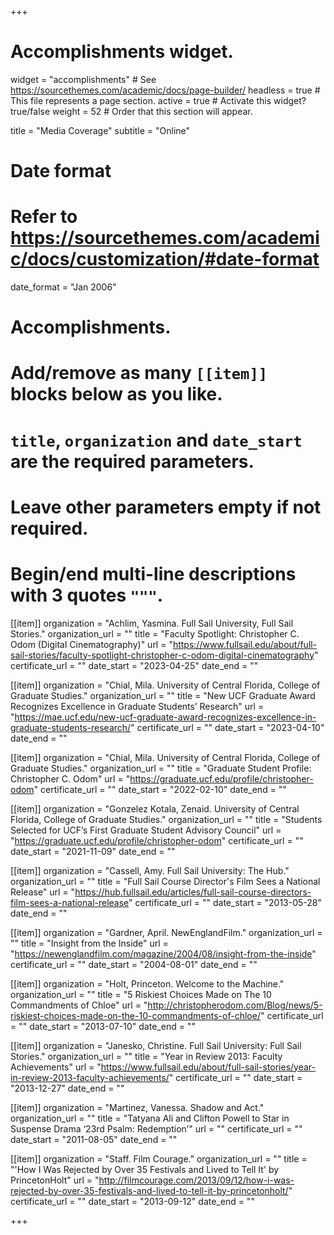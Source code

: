 +++
# Accomplishments widget.
widget = "accomplishments"  # See https://sourcethemes.com/academic/docs/page-builder/
headless = true  # This file represents a page section.
active = true  # Activate this widget? true/false
weight = 52  # Order that this section will appear.

title = "Media Coverage"
subtitle = "Online"

# Date format
#   Refer to https://sourcethemes.com/academic/docs/customization/#date-format
date_format = "Jan 2006"

# Accomplishments.
#   Add/remove as many `[[item]]` blocks below as you like.
#   `title`, `organization` and `date_start` are the required parameters.
#   Leave other parameters empty if not required.
#   Begin/end multi-line descriptions with 3 quotes `"""`.

[[item]]
  organization = "Achlim, Yasmina. Full Sail University, Full Sail Stories."
  organization_url = ""
  title = "Faculty Spotlight: Christopher C. Odom (Digital Cinematography)"
  url = "https://www.fullsail.edu/about/full-sail-stories/faculty-spotlight-christopher-c-odom-digital-cinematography"
  certificate_url = ""
  date_start = "2023-04-25"
  date_end = ""

[[item]]
  organization = "Chial, Mila. University of Central Florida, College of Graduate Studies."
  organization_url = ""
  title = "New UCF Graduate Award Recognizes Excellence in Graduate Students’ Research"
  url = "https://mae.ucf.edu/new-ucf-graduate-award-recognizes-excellence-in-graduate-students-research/"
  certificate_url = ""
  date_start = "2023-04-10"
  date_end = ""

[[item]]
  organization = "Chial, Mila. University of Central Florida, College of Graduate Studies."
  organization_url = ""
  title = "Graduate Student Profile: Christopher C. Odom"
  url = "https://graduate.ucf.edu/profile/christopher-odom"
  certificate_url = ""
  date_start = "2022-02-10"
  date_end = ""

[[item]]
  organization = "Gonzelez Kotala, Zenaid. University of Central Florida, College of Graduate Studies."
  organization_url = ""
  title = "Students Selected for UCF’s First Graduate Student Advisory Council"
  url = "https://graduate.ucf.edu/profile/christopher-odom"
  certificate_url = ""
  date_start = "2021-11-09"
  date_end = ""

[[item]]
  organization = "Cassell, Amy. Full Sail University: The Hub."
  organization_url = ""
  title = "Full Sail Course Director's Film Sees a National Release"
  url = "https://hub.fullsail.edu/articles/full-sail-course-directors-film-sees-a-national-release"
  certificate_url = ""
  date_start = "2013-05-28"
  date_end = ""

[[item]]
  organization = "Gardner, April. NewEnglandFilm."
  organization_url = ""
  title = "Insight from the Inside"
  url = "https://newenglandfilm.com/magazine/2004/08/insight-from-the-inside"
  certificate_url = ""
  date_start = "2004-08-01"
  date_end = ""

[[item]]
  organization = "Holt, Princeton. Welcome to the Machine."
  organization_url = ""
  title = "5 Riskiest Choices Made on The 10 Commandments of Chloe"
  url = "http://christopherodom.com/Blog/news/5-riskiest-choices-made-on-the-10-commandments-of-chloe/"
  certificate_url = ""
  date_start = "2013-07-10"
  date_end = ""

[[item]]
  organization = "Janesko, Christine. Full Sail University: Full Sail Stories."
  organization_url = ""
  title = "Year in Review 2013: Faculty Achievements"
  url = "https://www.fullsail.edu/about/full-sail-stories/year-in-review-2013-faculty-achievements/"
  certificate_url = ""
  date_start = "2013-12-27"
  date_end = ""

[[item]]
  organization = "Martinez, Vanessa. Shadow and Act."
  organization_url = ""
  title = "Tatyana Ali and Clifton Powell to Star in Suspense Drama ‘23rd Psalm: Redemption’"
  url = ""
  certificate_url = ""
  date_start = "2011-08-05"
  date_end = ""

[[item]]
  organization = "Staff. Film Courage."
  organization_url = ""
  title = "'How I Was Rejected by Over 35 Festivals and Lived to Tell It' by PrincetonHolt"
  url = "http://filmcourage.com/2013/09/12/how-i-was-rejected-by-over-35-festivals-and-lived-to-tell-it-by-princetonholt/"
  certificate_url = ""
  date_start = "2013-09-12"
  date_end = ""

+++
